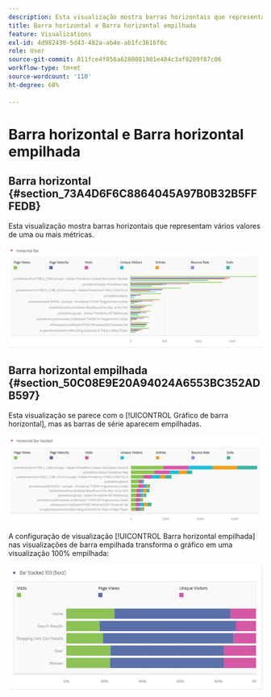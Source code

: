 ```yaml
---
description: Esta visualização mostra barras horizontais que representam vários valores de uma ou mais métricas.
title: Barra horizontal e Barra horizontal empilhada
feature: Visualizations
exl-id: 4d982430-5d43-482a-ab4e-ab1fc3616f0c
role: User
source-git-commit: 811fce4f056a6280081901e484c3af8209f87c06
workflow-type: tm+mt
source-wordcount: '110'
ht-degree: 68%

---
```


# Barra horizontal e Barra horizontal empilhada

## Barra horizontal {#section_73A4D6F6C8864045A97B0B32B5FFFEDB}

Esta visualização mostra barras horizontais que representam vários valores de uma ou mais métricas.

![Barra horizontal que mostra métricas como Exibições de página, Velocidade da página, Visitas, Entradas e Saídas.](assets/horizontal_bar.png)

## Barra horizontal empilhada {#section_50C08E9E20A94024A6553BC352ADB597}

Esta visualização se parece com o [!UICONTROL Gráfico de barra horizontal], mas as barras de série aparecem empilhadas.

![Uma barra horizontal empilhada que mostra Exibições de Página, Visitas, Entradas e Saídas.](assets/horizontal-bar-stacked.png)

A configuração de visualização [!UICONTROL Barra horizontal empilhada] nas visualizações de barra empilhada transforma o gráfico em uma visualização 100% empilhada:

![Barra horizontal 100% empilhada mostrando Visitas, Exibições de Página e Visitantes Únicos.](assets/horizstacked100.png)
